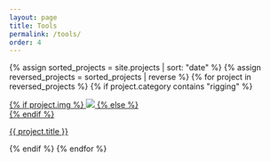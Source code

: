 ```yaml
---
layout: page
title: Tools
permalink: /tools/
order: 4
---
```


{% assign sorted_projects = site.projects | sort: "date" %}
{% assign reversed_projects = sorted_projects | reverse %}
{% for project in reversed_projects %}
{% if project.category contains "rigging" %}
<div class="project ">
    <div class="thumbnail">
        <a href="{{ site.baseurl }}{{ project.url }}">
        {% if project.img %}
        <img class="thumbnail" src="{{ project.img }}"/>
        {% else %}
        <div class="thumbnail blankbox"></div>
        {% endif %}
        <span>
        </span>
        </a>
    </div>
    <p class="caption"><a href="{{ site.baseurl }}{{ project.url }}">{{ project.title }}</a></p>
</div>
{% endif %}
{% endfor %}